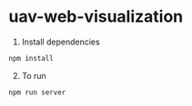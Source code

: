 # uav-web-visualization

1. Install dependencies
 ```bash
npm install
```
  
2. To run
```bash
npm run server
```

  
 

